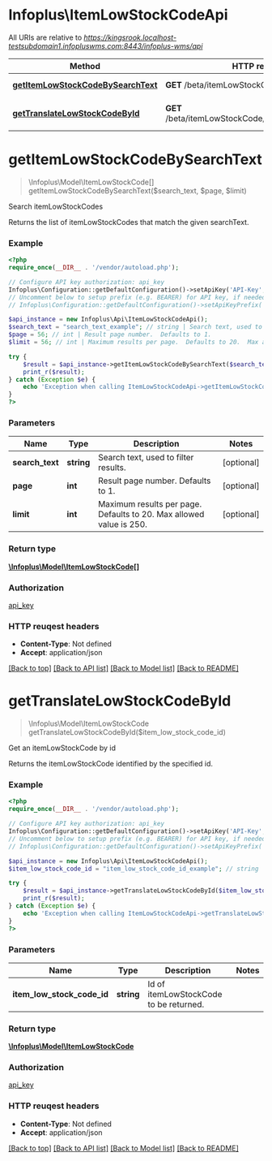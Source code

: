 # Infoplus\ItemLowStockCodeApi

All URIs are relative to *https://kingsrook.localhost-testsubdomain1.infopluswms.com:8443/infoplus-wms/api*

Method | HTTP request | Description
------------- | ------------- | -------------
[**getItemLowStockCodeBySearchText**](ItemLowStockCodeApi.md#getItemLowStockCodeBySearchText) | **GET** /beta/itemLowStockCode/search | Search itemLowStockCodes
[**getTranslateLowStockCodeById**](ItemLowStockCodeApi.md#getTranslateLowStockCodeById) | **GET** /beta/itemLowStockCode/{itemLowStockCodeId} | Get an itemLowStockCode by id


# **getItemLowStockCodeBySearchText**
> \Infoplus\Model\ItemLowStockCode[] getItemLowStockCodeBySearchText($search_text, $page, $limit)

Search itemLowStockCodes

Returns the list of itemLowStockCodes that match the given searchText.

### Example 
```php
<?php
require_once(__DIR__ . '/vendor/autoload.php');

// Configure API key authorization: api_key
Infoplus\Configuration::getDefaultConfiguration()->setApiKey('API-Key', 'YOUR_API_KEY');
// Uncomment below to setup prefix (e.g. BEARER) for API key, if needed
// Infoplus\Configuration::getDefaultConfiguration()->setApiKeyPrefix('API-Key', 'BEARER');

$api_instance = new Infoplus\Api\ItemLowStockCodeApi();
$search_text = "search_text_example"; // string | Search text, used to filter results.
$page = 56; // int | Result page number.  Defaults to 1.
$limit = 56; // int | Maximum results per page.  Defaults to 20.  Max allowed value is 250.

try { 
    $result = $api_instance->getItemLowStockCodeBySearchText($search_text, $page, $limit);
    print_r($result);
} catch (Exception $e) {
    echo 'Exception when calling ItemLowStockCodeApi->getItemLowStockCodeBySearchText: ', $e->getMessage(), "\n";
}
?>
```

### Parameters

Name | Type | Description  | Notes
------------- | ------------- | ------------- | -------------
 **search_text** | **string**| Search text, used to filter results. | [optional] 
 **page** | **int**| Result page number.  Defaults to 1. | [optional] 
 **limit** | **int**| Maximum results per page.  Defaults to 20.  Max allowed value is 250. | [optional] 

### Return type

[**\Infoplus\Model\ItemLowStockCode[]**](ItemLowStockCode.md)

### Authorization

[api_key](../README.md#api_key)

### HTTP reuqest headers

 - **Content-Type**: Not defined
 - **Accept**: application/json

[[Back to top]](#) [[Back to API list]](../README.md#documentation-for-api-endpoints) [[Back to Model list]](../README.md#documentation-for-models) [[Back to README]](../README.md)

# **getTranslateLowStockCodeById**
> \Infoplus\Model\ItemLowStockCode getTranslateLowStockCodeById($item_low_stock_code_id)

Get an itemLowStockCode by id

Returns the itemLowStockCode identified by the specified id.

### Example 
```php
<?php
require_once(__DIR__ . '/vendor/autoload.php');

// Configure API key authorization: api_key
Infoplus\Configuration::getDefaultConfiguration()->setApiKey('API-Key', 'YOUR_API_KEY');
// Uncomment below to setup prefix (e.g. BEARER) for API key, if needed
// Infoplus\Configuration::getDefaultConfiguration()->setApiKeyPrefix('API-Key', 'BEARER');

$api_instance = new Infoplus\Api\ItemLowStockCodeApi();
$item_low_stock_code_id = "item_low_stock_code_id_example"; // string | Id of itemLowStockCode to be returned.

try { 
    $result = $api_instance->getTranslateLowStockCodeById($item_low_stock_code_id);
    print_r($result);
} catch (Exception $e) {
    echo 'Exception when calling ItemLowStockCodeApi->getTranslateLowStockCodeById: ', $e->getMessage(), "\n";
}
?>
```

### Parameters

Name | Type | Description  | Notes
------------- | ------------- | ------------- | -------------
 **item_low_stock_code_id** | **string**| Id of itemLowStockCode to be returned. | 

### Return type

[**\Infoplus\Model\ItemLowStockCode**](ItemLowStockCode.md)

### Authorization

[api_key](../README.md#api_key)

### HTTP reuqest headers

 - **Content-Type**: Not defined
 - **Accept**: application/json

[[Back to top]](#) [[Back to API list]](../README.md#documentation-for-api-endpoints) [[Back to Model list]](../README.md#documentation-for-models) [[Back to README]](../README.md)

